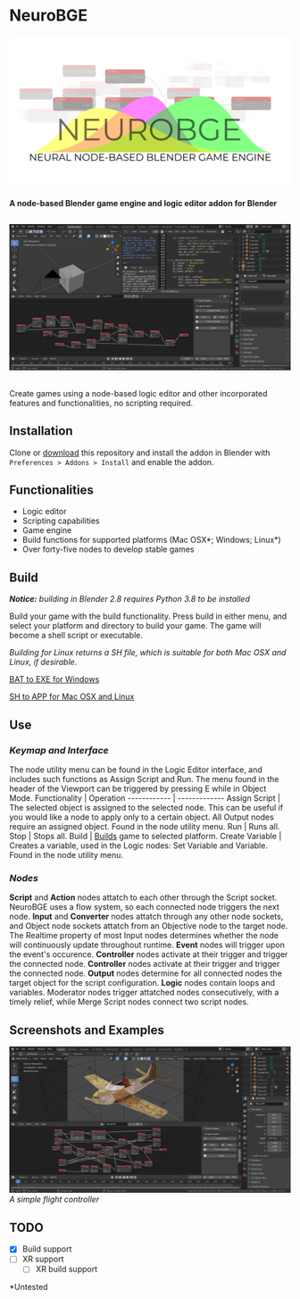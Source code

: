 # NeuroBGE
![NeuroBGE Storefront](images/storefront.png)
#### A node-based Blender game engine and logic editor addon for Blender
##
![NeuroBGE Example](images/untitled.png)
##
Create games using a node-based logic editor and other incorporated features and functionalities, no scripting required.
## Installation
Clone or [download](https://github.com/underpig1/neuro-bge/archive/master.zip) this repository and install the addon in Blender with `Preferences > Addons > Install` and enable the addon.
## Functionalities
- Logic editor
- Scripting capabilities
- Game engine
- Build functions for supported platforms (Mac OSX*; Windows; Linux*)
- Over forty-five nodes to develop stable games
## Build
***Notice:*** *building in Blender 2.8 requires Python 3.8 to be installed*

Build your game with the build functionality. Press build in either menu, and select your platform and directory to build your game. The game will become a shell script or executable.

*Building for Linux returns a SH file, which is suitable for both Mac OSX and Linux, if desirable.*

[BAT to EXE for Windows](https://superuser.com/questions/868340/how-can-i-convert-a-windows-batch-script-to-a-exe)

[SH to APP for Mac OSX and Linux](https://gist.github.com/mathiasbynens/674099)
## Use
### *Keymap and Interface*
The node utility menu can be found in the Logic Editor interface, and includes such functions as Assign Script and Run. The menu found in the header of the Viewport can be triggered by pressing E while in Object Mode.
Functionality | Operation
------------ | -------------
Assign Script | The selected object is assigned to the selected node. This can be useful if you would like a node to apply only to a certain object. All Output nodes require an assigned object. Found in the node utility menu.
Run | Runs all.
Stop | Stops all.
Build | [Builds](https://github.com/underpig1/neuro-bge#build) game to selected platform.
Create Variable | Creates a variable, used in the Logic nodes: Set Variable and Variable. Found in the node utility menu.
### *Nodes*
**Script** and **Action** nodes attatch to each other through the Script socket. NeuroBGE uses a flow system, so each connected node triggers the next node. **Input** and **Converter** nodes attatch through any other node sockets, and Object node sockets attatch from an Objective node to the target node. The Realtime property of most Input nodes determines whether the node will continuously update throughout runtime. **Event** nodes will trigger upon the event's occurence. **Controller** nodes activate at their trigger and trigger the connected node. **Controller** nodes activate at their trigger and trigger the connected node. **Output** nodes determine for all connected nodes the target object for the script configuration. **Logic** nodes contain loops and variables. Moderator nodes trigger attatched nodes consecutively, with a timely relief, while Merge Script nodes connect two script nodes.
## Screenshots and Examples
![NeuroBGE Airplane Example](images/airplane.png)
*A simple flight controller*
## TODO
- [x] Build support
- [ ] XR support
  - [ ] XR build support

*Untested
